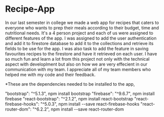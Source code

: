 # Recipe-App

In our last semester in college we made a web app for recipes that caters to everyone who wants to prep their meals according to their budget, time and nutritional needs. It's a 4 person project and each of us were assigned to  different features of the app. I was assigned to add the user authentication and add it to firestore database to add it to the collections and retrieve its fields to be use for the app.  I was also task to add the feature in saving favourites recipes to the firestore and have it retrieved on each user. I have so much fun and learn a lot from this project not only with the technical aspect with developlment but also on how we are very effecient in our communication with my team. I appreciate all of my team members who helped me with my code and their feedback.


*These are the dependencies needed to be installed to the app,

"bootstrap": "^5.1.3",            npm install bootstrap
"firebase": "^9.6.7",             npm install firebase
"react-bootstrap": "^2.1.2",      npm install react-bootstrap
"react-firebase-hooks": "^5.0.3", npm install --save react-firebase-hooks
"react-router-dom": "^6.2.2",     npm install --save react-router-dom


